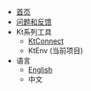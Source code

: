 * [首页](/zh-cn/)
* [问题和反馈](https://github.com/alibaba/virtual-environment/issues)
* Kt系列工具
  * [KtConnect](https://alibaba.github.io/kt-connect/#/zh-cn/)
  * KtEnv (当前项目)
* 语言
  * [English](/en-us/)
  * 中文
